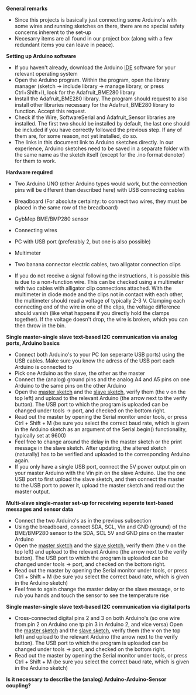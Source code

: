 **General remarks**

- Since this projects is basically just connecting some Arduino's with some wires and running sketches on there, there are no special safety concerns inherent to the set-up
- Necesarry items are all found in our project box (along with a few redundant items you can leave in peace).

**Setting up Arduino software**

- If you haven't already, download the Arduino [IDE](https://www.arduino.cc/en/Main/Software) software for your relevant operating system
- Open the Arduino program. Within the program, open the library manager (sketch -> include library -> manage library, or press Ctrl+Shift+I), look for the Adafruit_BME280 library
- Install the Adafruit_BME280 library. The program should request to also install other libraries necessary for the Adafruit_BME280 library to function. Accept this request.
- Check if the Wire, SoftwareSerial and Adafruit_Sensor libraries are installed. The first two should be installed by default, the last one should be included if you have correctly followed the previous step. If any of them are, for some reason, not yet installed, do so.
- The links in this document link to Arduino sketches directly. In our experience, Arduino sketches need to be saved in a separate folder with the same name as the sketch itself (except for the .ino format denoter) for them to work.

**Hardware required**

- Two Arduino UNO (other Arduino types would work, but the connection pins will be different than described here) with USB connecting cables
- Breadboard (For absolute certainty: to connect two wires, they must be placed in the same row of the breadboard)
- GybMep BME/BMP280 sensor
- Connecting wires
- PC with USB port (preferably 2, but one is also possible)
- Multimeter
- Two banana connector electric cables, two alligator connection clips

- If you do not receive a signal following the instructions, it is possible this is due to a non-function wire. This can be checked using a multimeter with two cables with alligator clip connections attached. With the multimeter in diode mode and the clips not in contact with each other, the multimeter should read a voltage of typically 2-3 V. Clamping each connecting end of the wire in one of the clips, the voltage difference should vanish (like what happens if you directly hold the clamps together). If the voltage doesn't drop, the wire is broken, which you can then throw in the bin.

**Single master-single slave text-based I2C communication via analog ports, Arduino basics**
- Connect both Arduino's  to your PC (on seperarte USB ports) using the USB cables. Make sure you know the adress of the USB port each Arduino is connected to
- Pick one Arduino as the slave, the other as the master
- Connect the (analog) ground pins and the analog A4 and A5 pins on one Arduino to the same pins on the other Arduino
- Open the [master sketch](link) and the [slave sketch](link), verify them (the v on the top left) and upload to the relevant Arduino (the arrow next to the verify button). The USB port to which the program is uploaded can be changed under tools -> port, and checked on the bottom right.
- Read out the master by opening the Serial monitor under tools, or press Ctrl + Shift + M (be sure you select the correct baud rate, which is given in the Arduino sketch as an argument of the Serial.begin() functionality, typically set at 9600)
- Feel free to change around the delay in the master sketch or the print message in the slave sketch. After updating, the altered sketch (naturally) has to be verified and uploaded to the corresponding Arduino again.
- If you only have a single USB port, connect the 5V power output pin on your master Arduino with the Vin pin on the slave Arduino. Use the one USB port to first upload the slave sketch, and then connect the master to the USB port to power it, upload the master sketch and read out the master output.

**Multi-slave single-master set-up for receiving seperate text-based messages and sensor data**
- Connect the two Arduino's as in the previous subsection
- Using the breadboard, connect SDA, SCL, Vin and GND (ground) of the BME/BMP280 sensor to the SDA, SCL 5V and GND pins on the master Arduino
- Open the [master sketch](link) and the [slave sketch](link), verify them (the v on the top left) and upload to the relevant Arduino (the arrow next to the verify button). The USB port to which the program is uploaded can be changed under tools -> port, and checked on the bottom right.
- Read out the master by opening the Serial monitor under tools, or press Ctrl + Shift + M (be sure you select the correct baud rate, which is given in the Arduino sketch)
- Feel free to again change the master delay or the slave message, or to rub you hands and touch the sensor to see the temperature rise

**Single master-single slave text-based I2C communication via digital ports**
- Cross-connected digital pins 2 and 3 on both Arduino's (so one wire from pin 2 on Arduino one tp pin 3 in Arduino 2, and vice versa)
Open the [master sketch](link) and the [slave sketch](link), verify them (the v on the top left) and upload to the relevant Arduino (the arrow next to the verify button). The USB port to which the program is uploaded can be changed under tools -> port, and checked on the bottom right.
- Read out the master by opening the Serial monitor under tools, or press Ctrl + Shift + M (be sure you select the correct baud rate, which is given in the Arduino sketch)

**Is it necessary to describe the (analog) Arduino-Arduino-Sensor coupling?**
